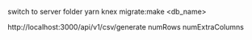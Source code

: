 switch to server folder
yarn knex migrate:make <db_name>

http://localhost:3000/api/v1/csv/generate
numRows
numExtraColumns
